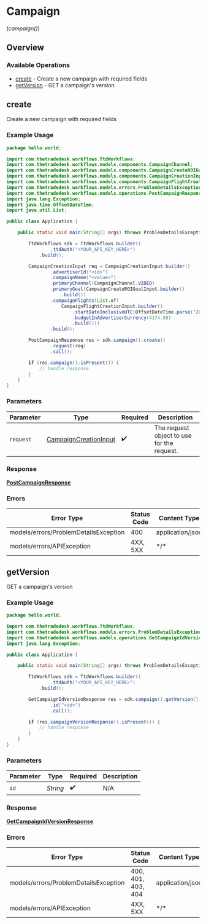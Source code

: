 # Campaign
(*campaign()*)

## Overview

### Available Operations

* [create](#create) - Create a new campaign with required fields
* [getVersion](#getversion) - GET a campaign's version

## create

Create a new campaign with required fields

### Example Usage

```java
package hello.world;

import com.thetradedesk.workflows.TtdWorkflows;
import com.thetradedesk.workflows.models.components.CampaignChannel;
import com.thetradedesk.workflows.models.components.CampaignCreateROIGoalInput;
import com.thetradedesk.workflows.models.components.CampaignCreationInput;
import com.thetradedesk.workflows.models.components.CampaignFlightCreationInput;
import com.thetradedesk.workflows.models.errors.ProblemDetailsException;
import com.thetradedesk.workflows.models.operations.PostCampaignResponse;
import java.lang.Exception;
import java.time.OffsetDateTime;
import java.util.List;

public class Application {

    public static void main(String[] args) throws ProblemDetailsException, Exception {

        TtdWorkflows sdk = TtdWorkflows.builder()
                .ttdAuth("<YOUR_API_KEY_HERE>")
            .build();

        CampaignCreationInput req = CampaignCreationInput.builder()
                .advertiserId("<id>")
                .campaignName("<value>")
                .primaryChannel(CampaignChannel.VIDEO)
                .primaryGoal(CampaignCreateROIGoalInput.builder()
                    .build())
                .campaignFlights(List.of(
                    CampaignFlightCreationInput.builder()
                        .startDateInclusiveUTC(OffsetDateTime.parse("2024-11-30T17:06:07.804Z"))
                        .budgetInAdvertiserCurrency(4174.58)
                        .build()))
                .build();

        PostCampaignResponse res = sdk.campaign().create()
                .request(req)
                .call();

        if (res.campaign().isPresent()) {
            // handle response
        }
    }
}
```

### Parameters

| Parameter                                                             | Type                                                                  | Required                                                              | Description                                                           |
| --------------------------------------------------------------------- | --------------------------------------------------------------------- | --------------------------------------------------------------------- | --------------------------------------------------------------------- |
| `request`                                                             | [CampaignCreationInput](../../models/shared/CampaignCreationInput.md) | :heavy_check_mark:                                                    | The request object to use for the request.                            |

### Response

**[PostCampaignResponse](../../models/operations/PostCampaignResponse.md)**

### Errors

| Error Type                            | Status Code                           | Content Type                          |
| ------------------------------------- | ------------------------------------- | ------------------------------------- |
| models/errors/ProblemDetailsException | 400                                   | application/json                      |
| models/errors/APIException            | 4XX, 5XX                              | \*/\*                                 |

## getVersion

GET a campaign's version

### Example Usage

```java
package hello.world;

import com.thetradedesk.workflows.TtdWorkflows;
import com.thetradedesk.workflows.models.errors.ProblemDetailsException;
import com.thetradedesk.workflows.models.operations.GetCampaignIdVersionResponse;
import java.lang.Exception;

public class Application {

    public static void main(String[] args) throws ProblemDetailsException, Exception {

        TtdWorkflows sdk = TtdWorkflows.builder()
                .ttdAuth("<YOUR_API_KEY_HERE>")
            .build();

        GetCampaignIdVersionResponse res = sdk.campaign().getVersion()
                .id("<id>")
                .call();

        if (res.campaignVersionResponse().isPresent()) {
            // handle response
        }
    }
}
```

### Parameters

| Parameter          | Type               | Required           | Description        |
| ------------------ | ------------------ | ------------------ | ------------------ |
| `id`               | *String*           | :heavy_check_mark: | N/A                |

### Response

**[GetCampaignIdVersionResponse](../../models/operations/GetCampaignIdVersionResponse.md)**

### Errors

| Error Type                            | Status Code                           | Content Type                          |
| ------------------------------------- | ------------------------------------- | ------------------------------------- |
| models/errors/ProblemDetailsException | 400, 401, 403, 404                    | application/json                      |
| models/errors/APIException            | 4XX, 5XX                              | \*/\*                                 |